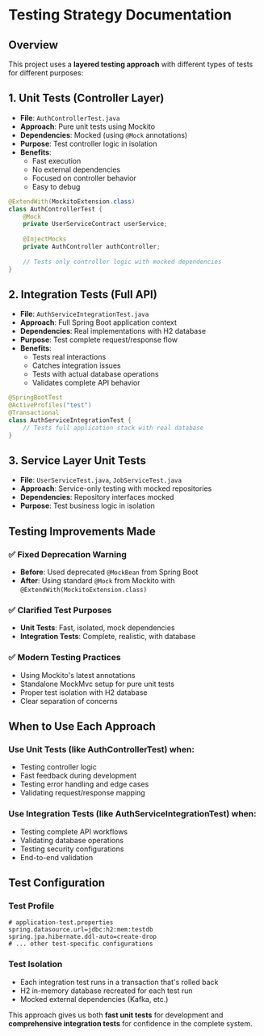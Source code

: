# Testing Strategy Documentation

## Overview
This project uses a **layered testing approach** with different types of tests for different purposes:

## 1. **Unit Tests (Controller Layer)**
- **File**: `AuthControllerTest.java`
- **Approach**: Pure unit tests using Mockito
- **Dependencies**: Mocked (using `@Mock` annotations)
- **Purpose**: Test controller logic in isolation
- **Benefits**: 
  - Fast execution
  - No external dependencies
  - Focused on controller behavior
  - Easy to debug

```java
@ExtendWith(MockitoExtension.class)
class AuthControllerTest {
    @Mock
    private UserServiceContract userService;
    
    @InjectMocks 
    private AuthController authController;
    
    // Tests only controller logic with mocked dependencies
}
```

## 2. **Integration Tests (Full API)**
- **File**: `AuthServiceIntegrationTest.java`
- **Approach**: Full Spring Boot application context
- **Dependencies**: Real implementations with H2 database
- **Purpose**: Test complete request/response flow
- **Benefits**:
  - Tests real interactions
  - Catches integration issues
  - Tests with actual database operations
  - Validates complete API behavior

```java
@SpringBootTest
@ActiveProfiles("test")
@Transactional
class AuthServiceIntegrationTest {
    // Tests full application stack with real database
}
```

## 3. **Service Layer Unit Tests**
- **File**: `UserServiceTest.java`, `JobServiceTest.java` 
- **Approach**: Service-only testing with mocked repositories
- **Dependencies**: Repository interfaces mocked
- **Purpose**: Test business logic in isolation

## Testing Improvements Made

### ✅ **Fixed Deprecation Warning**
- **Before**: Used deprecated `@MockBean` from Spring Boot
- **After**: Using standard `@Mock` from Mockito with `@ExtendWith(MockitoExtension.class)`

### ✅ **Clarified Test Purposes**
- **Unit Tests**: Fast, isolated, mock dependencies
- **Integration Tests**: Complete, realistic, with database

### ✅ **Modern Testing Practices**
- Using Mockito's latest annotations
- Standalone MockMvc setup for pure unit tests
- Proper test isolation with H2 database
- Clear separation of concerns

## When to Use Each Approach

### Use **Unit Tests** (like AuthControllerTest) when:
- Testing controller logic
- Fast feedback during development
- Testing error handling and edge cases
- Validating request/response mapping

### Use **Integration Tests** (like AuthServiceIntegrationTest) when:
- Testing complete API workflows
- Validating database operations
- Testing security configurations
- End-to-end validation

## Test Configuration

### Test Profile
```properties
# application-test.properties
spring.datasource.url=jdbc:h2:mem:testdb
spring.jpa.hibernate.ddl-auto=create-drop
# ... other test-specific configurations
```

### Test Isolation
- Each integration test runs in a transaction that's rolled back
- H2 in-memory database recreated for each test run
- Mocked external dependencies (Kafka, etc.)

This approach gives us both **fast unit tests** for development and **comprehensive integration tests** for confidence in the complete system.
